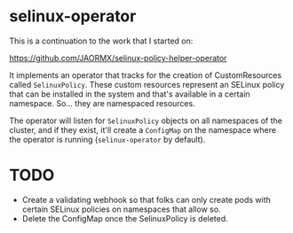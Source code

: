 selinux-operator
================

This is a continuation to the work that I started on:

https://github.com/JAORMX/selinux-policy-helper-operator

It implements an operator that tracks for the creation of CustomResources
called `SelinuxPolicy`. These custom resources represent an SELinux policy that
can be installed in the system and that's available in a certain namespace.
So... they are namespaced resources.

The operator will listen for `SelinuxPolicy` objects on all namespaces of the
cluster, and if they exist, it'll create a `ConfigMap` on the namespace where
the operator is running (`selinux-operator` by default).

TODO
====

* Create a validating webhook so that folks can only create pods with certain
  SELinux policies on namespaces that allow so.
* Delete the ConfigMap once the SelinuxPolicy is deleted.
